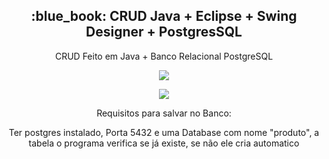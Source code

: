 <h2 align="center">:blue_book: CRUD Java + Eclipse + Swing Designer + PostgresSQL </h2>
<p align="center">CRUD Feito em Java + Banco Relacional PostgreSQL</p>

<p align="center"><image src="Capturar.PNG"></p>
<p align="center"><image src="Capturar2.PNG"></p>

<p align="center">Requisitos para salvar no Banco:</p>
<p align="center">Ter postgres instalado, Porta 5432 e uma Database com nome "produto", a tabela o programa verifica se já existe, se não ele cria automatico</p>
